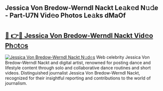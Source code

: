 ## Jessica Von Bredow-Werndl Nackt Le𝚊k𝚎d N𝚞𝚍e - Part-U7N Vid𝚎o Photos Le𝚊ks dMaOf

# <h2><a href="http://fb9xr9.evod.top/?m=Jessica+Von+Bredow-Werndl+Nackt">🔗 👉🔴 Jessica Von Bredow-Werndl Nackt Vid𝚎o Ph𝚘t𝚘s</a></h2>

[![Jessica Von Bredow-Werndl Nackt N𝚞d𝚎s](https://i.imgur.com/8V9OHl7.gif)](http://fb9xr9.evod.top/?m=Jessica+Von+Bredow-Werndl+Nackt)
Web celebrity Jessica Von Bredow-Werndl Nackt and digital artist, renowned for posting dance and lifestyle content through solo and collaborative dance routines and short videos. Distinguished journalist Jessica Von Bredow-Werndl Nackt, recognized for their insightful reporting and contributions to the world of journalism. 
